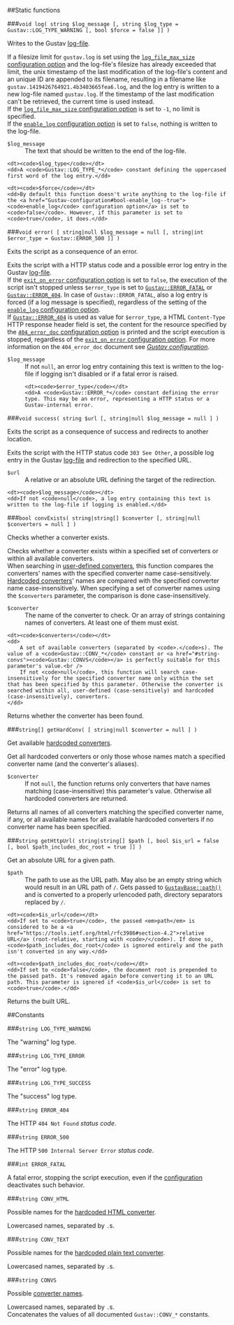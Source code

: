 ##Static functions

###`void log( string $log_message [, string $log_type = Gustav::LOG_TYPE_WARNING [, bool $force = false ]] )`

Writes to the Gustav [log-file](Log-files).

If a filesize limit for `gustav.log` is set using the [`log_file_max_size` configuration option](Gustav-configuration#stringint-log_file_max_size---1) and the log-file's filesize has already exceeded that limit, the unix timestamp of the last modification of the log-file's content and an unique ID are appended to its filename, resulting in a filename like `gustav.1419426764921.4b3403665fea6.log`, and the log entry is written to a new log-file named `gustav.log`. If the timestamp of the last modification can't be retrieved, the current time is used instead.  
If the [`log_file_max_size` configuration option](Gustav-configuration#stringint-log_file_max_size---1) is set to `-1`, no limit is specified.  
If the [`enable_log` configuration option](Gustav-configuration#bool-enable_log--true) is set to `false`, nothing is written to the log-file.

<dl>
    <dt><code>$log_message</code></dt>
    <dd>The text that should be written to the end of the log-file.</dd>

    <dt><code>$log_type</code></dt>
    <dd>A <code>Gustav::LOG_TYPE_*</code> constant defining the uppercased first word of the log entry.</dd>

    <dt><code>$force</code></dt>
    <dd>By default this function doesn't write anything to the log-file if the <a href="Gustav-configuration#bool-enable_log--true"><code>enable_log</code> configuration option</a> is set to <code>false</code>. However, if this parameter is set to <code>true</code>, it does.</dd>
</dl>

###`void error( [ string|null $log_message = null [, string|int $error_type = Gustav::ERROR_500 ]] )`

Exits the script as a consequence of an error.

Exits the script with a HTTP status code and a possible error log entry in the Gustav [log-file](Log-files).  
If the [`exit_on_error` configuration option](Gustav-configuration#bool-exit_on_error--true) is set to `false`, the execution of the script isn't stopped unless `$error_type` is set to [`Gustav::ERROR_FATAL`](#int-error_fatal) or [`Gustav::ERROR_404`](#string-error_404). In case of `Gustav::ERROR_FATAL`, also a log entry is forced (if a log message is specified), regardless of the setting of the [`enable_log` configuration option](Gustav-configuration#bool-enable_log--true).  
If [`Gustav::ERROR_404`](#string-error_404) is used as value for `$error_type`, a HTML `Content-Type` HTTP response header field is set, the content for the resource specified by the [`404_error_doc` configuration option](Gustav-configuration#string-404_error_doc--) is printed and the script execution is stopped, regardless of the [`exit_on_error` configuration option](Gustav-configuration#bool-exit_on_error--true). For more information on the `404_error_doc` document see [*Gustav configuration*](Gustav-configuration#string-404_error_doc--).

<dl>
    <dt><code>$log_message</code></dt>
    <dd>If not <code>null</code>, an error log entry containing this text is written to the log-file if logging isn't disabled or if a fatal error is raised.

    <dt><code>$error_type</code></dt>
    <dd>A <code>Gustav::ERROR_*</code> constant defining the error type. This may be an error, representing a HTTP status or a Gustav-internal error.
</dl>

###`void success( string $url [, string|null $log_message = null ] )`

Exits the script as a consequence of success and redirects to another location.

Exits the script with the HTTP status code `303 See Other`, a possible log entry in the Gustav [log-file](Log-files) and redirection to the specified URL.

<dl>
    <dt><code>$url</code></dt>
    <dd>A relative or an absolute URL defining the target of the redirection.</dd>

    <dt><code>$log_message</code></dt>
    <dd>If not <code>null</code>, a log entry containing this text is written to the log-file if logging is enabled.</dd>
</dl>

###`bool convExists( string|string[] $converter [, string|null $converters = null ] )`

Checks whether a converter exists.

Checks whether a converter exists within a specified set of converters or within all available converters.  
When searching in [user-defined converters](User-defined-converters), this function compares the converters' names with the specified converter name case-sensitively. [Hardcoded converters](Converting-source-content#hardcoded-converters)' names are compared with the specified converter name case-insensitively. When specifying a set of converter names using the `$converters` parameter, the comparison is done case-insensitively.

<dl>
    <dt><code>$converter</code></dt>
    <dd>The name of the converter to check. Or an array of strings containing names of converters. At least one of them must exist.</dd>

    <dt><code>$converters</code></dt>
    <dd>
        A set of available converters (separated by <code>.</code>s). The value of a <code>Gustav::CONV_*</code> constant or <a href="#string-convs"><code>Gustav::CONVS</code></a> is perfectly suitable for this parameter's value.<br />
        If not <code>null</code>, this function will search case-insensitively for the specified converter name only within the set that has been specified by this parameter. Otherwise the converter is searched within all, user-defined (case-sensitively) and hardcoded (case-insensitively), converters.
    </dd>
</dl>

Returns whether the converter has been found.

###`string[] getHardConv( [ string|null $converter = null ] )`

Get available [hardcoded converters](Converting-source-content#hardcoded-converters).

Get all hardcoded converters or only those whose names match a specified converter name (and the converter's aliases).

<dl>
    <dt><code>$converter</code></dt>
    <dd>If not <code>null</code>, the function returns only converters that have names matching (case-insensitive) this parameter's value. Otherwise all hardcoded converters are returned.</dd>
</dl>

Returns all names of all converters matching the specified converter name, if any, or all available names for all available hardcoded converters if no converter name has been specified.

###`string getHttpUrl( string|string[] $path [, bool $is_url = false [, bool $path_includes_doc_root = true ]] )`

Get an absolute URL for a given path.

<dl>
    <dt><code>$path</code></dt>
    <dd>The path to use as the URL path. May also be an empty string which would result in an URL path of <code>/</code>. Gets passed to <a href="Private-API%3a-GustavBase#string-path-stringstring-path_segment--stringstring-path_segment--stringstring---"><code>GustavBase::path()</code></a> and is converted to a properly urlencoded path, directory separators replaced by <code>/</code>.</dd>
    
    <dt><code>$is_url</code></dt>
    <dd>If set to <code>true</code>, the passed <em>path</em> is considered to be a <a href="https://tools.ietf.org/html/rfc3986#section-4.2">relative URL</a> (root-relative, starting with <code>/</code>). If done so, <code>$path_includes_doc_root</code> is ignored entirely and the path isn't converted in any way.</dd>
    
    <dt><code>$path_includes_doc_root</code></dt>
    <dd>If set to <code>false</code>, the document root is prepended to the passed path. It's removed again before converting it to an URL path. This parameter is ignored if <code>$is_url</code> is set to <code>true</code>.</dd>
</dl>

Returns the built URL.



##Constants

###`string LOG_TYPE_WARNING`

The "warning" log type.
    
###`string LOG_TYPE_ERROR`

The "error" log type.
    
###`string LOG_TYPE_SUCCESS`

The "success" log type.

###`string ERROR_404`

The HTTP `404 Not Found` *status code*.

###`string ERROR_500`

The HTTP `500 Internal Server Error` *status code*.

###`int ERROR_FATAL`

A fatal error, stopping the script execution, even if the [configuration](Gustav-configuration#bool-exit_on_error--true) deactivates such behavior.

###`string CONV_HTML`

Possible names for the [hardcoded HTML converter](Converting-source-content#the-html-converter-htmlhtm).

Lowercased names, separated by `.`s.

###`string CONV_TEXT`

Possible names for the [hardcoded plain text converter](Converting-source-content#the-plain-text-converter-txttextplain).

Lowercased names, separated by `.`s.

###`string CONVS`

Possible [converter names](Converting-source-content#hardcoded-converters).

Lowercased names, separated by `.`s.  
Concatenates the values of all documented `Gustav::CONV_*` constants.